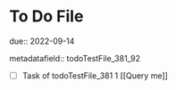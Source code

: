 # To Do File

due:: 2022-09-14

metadatafield:: todoTestFile_381_92

- [ ] Task of todoTestFile_381 1 [[Query me]]

